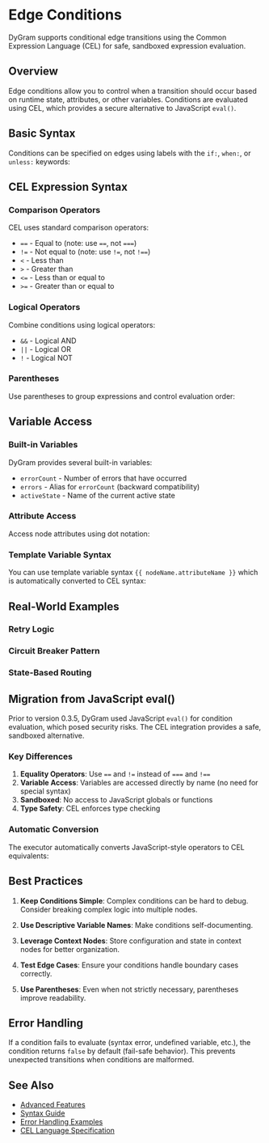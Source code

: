 # Edge Conditions

DyGram supports conditional edge transitions using the Common Expression Language (CEL) for safe, sandboxed expression evaluation.

## Overview

Edge conditions allow you to control when a transition should occur based on runtime state, attributes, or other variables. Conditions are evaluated using CEL, which provides a secure alternative to JavaScript `eval()`.

## Basic Syntax

Conditions can be specified on edges using labels with the `if:`, `when:`, or `unless:` keywords:


## CEL Expression Syntax

### Comparison Operators

CEL uses standard comparison operators:

- `==` - Equal to (note: use `==`, not `===`)
- `!=` - Not equal to (note: use `!=`, not `!==`)
- `<` - Less than
- `>` - Greater than
- `<=` - Less than or equal to
- `>=` - Greater than or equal to


### Logical Operators

Combine conditions using logical operators:

- `&&` - Logical AND
- `||` - Logical OR
- `!` - Logical NOT


### Parentheses

Use parentheses to group expressions and control evaluation order:


## Variable Access

### Built-in Variables

DyGram provides several built-in variables:

- `errorCount` - Number of errors that have occurred
- `errors` - Alias for `errorCount` (backward compatibility)
- `activeState` - Name of the current active state


### Attribute Access

Access node attributes using dot notation:


### Template Variable Syntax

You can use template variable syntax `{{ nodeName.attributeName }}` which is automatically converted to CEL syntax:


## Real-World Examples

### Retry Logic


### Circuit Breaker Pattern


### State-Based Routing


## Migration from JavaScript eval()

Prior to version 0.3.5, DyGram used JavaScript `eval()` for condition evaluation, which posed security risks. The CEL integration provides a safe, sandboxed alternative.

### Key Differences

1. **Equality Operators**: Use `==` and `!=` instead of `===` and `!==`
2. **Variable Access**: Variables are accessed directly by name (no need for special syntax)
3. **Sandboxed**: No access to JavaScript globals or functions
4. **Type Safety**: CEL enforces type checking

### Automatic Conversion

The executor automatically converts JavaScript-style operators to CEL equivalents:


## Best Practices

1. **Keep Conditions Simple**: Complex conditions can be hard to debug. Consider breaking complex logic into multiple nodes.

2. **Use Descriptive Variable Names**: Make conditions self-documenting.

3. **Leverage Context Nodes**: Store configuration and state in context nodes for better organization.

4. **Test Edge Cases**: Ensure your conditions handle boundary cases correctly.

5. **Use Parentheses**: Even when not strictly necessary, parentheses improve readability.

## Error Handling

If a condition fails to evaluate (syntax error, undefined variable, etc.), the condition returns `false` by default (fail-safe behavior). This prevents unexpected transitions when conditions are malformed.


## See Also

- [Advanced Features](./AdvancedFeatures.mdx)
- [Syntax Guide](./SyntaxGuide.mdx)
- [Error Handling Examples](../examples/advanced/error-handling.dygram)
- [CEL Language Specification](https://github.com/google/cel-spec)

